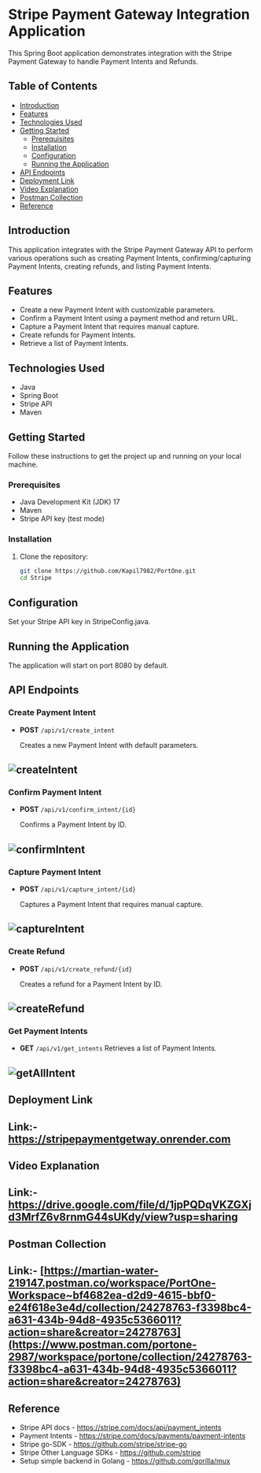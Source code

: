 # Stripe Payment Gateway Integration Application

This Spring Boot application demonstrates integration with the Stripe Payment Gateway to handle Payment Intents and Refunds.

## Table of Contents
- [Introduction](#introduction)
- [Features](#features)
- [Technologies Used](#technologies-used)
- [Getting Started](#getting-started)
  - [Prerequisites](#prerequisites)
  - [Installation](#installation)
  - [Configuration](#configuration)
  - [Running the Application](#running-the-application)
- [API Endpoints](#api-endpoints)
- [Deployment Link](#deployment-link)
- [Video Explanation](#video-explanation)
- [Postman Collection](#postman-collection)
- [Reference](#reference)


## Introduction

This application integrates with the Stripe Payment Gateway API to perform various operations such as creating Payment Intents, confirming/capturing Payment Intents, creating refunds, and listing Payment Intents.

## Features

- Create a new Payment Intent with customizable parameters.
- Confirm a Payment Intent using a payment method and return URL.
- Capture a Payment Intent that requires manual capture.
- Create refunds for Payment Intents.
- Retrieve a list of Payment Intents.

## Technologies Used

- Java
- Spring Boot
- Stripe API
- Maven


## Getting Started

Follow these instructions to get the project up and running on your local machine.

### Prerequisites

- Java Development Kit (JDK) 17
- Maven
- Stripe API key (test mode) 

### Installation

1. Clone the repository:

   ```bash
   git clone https://github.com/Kapil7982/PortOne.git
   cd Stripe
   ```

## Configuration
Set your Stripe API key in StripeConfig.java.

## Running the Application
The application will start on port 8080 by default.

## API Endpoints

### Create Payment Intent

- **POST** `/api/v1/create_intent`

  Creates a new Payment Intent with default parameters.
  
![createIntent](https://github.com/Kapil7982/StripePaymentGetway/assets/103938868/ba97a693-fb7c-448c-8ba3-bdab0f3693a0)
-

### Confirm Payment Intent

- **POST** `/api/v1/confirm_intent/{id}`

  Confirms a Payment Intent by ID.
  
![confirmIntent](https://github.com/Kapil7982/StripePaymentGetway/assets/103938868/15fa347f-09d3-457c-a997-3d45dbae1cde)
-
### Capture Payment Intent

- **POST** `/api/v1/capture_intent/{id}`
  
  Captures a Payment Intent that requires manual capture.

![captureIntent](https://github.com/Kapil7982/StripePaymentGetway/assets/103938868/bc3d84d5-4a30-4967-b71d-9bd0da47a321)
-
### Create Refund

- **POST** `/api/v1/create_refund/{id}`
  
  Creates a refund for a Payment Intent by ID.

![createRefund](https://github.com/Kapil7982/StripePaymentGetway/assets/103938868/be2cb317-5d99-4200-9c69-fa3f4200fdef)
-
 
### Get Payment Intents

- **GET** `/api/v1/get_intents`
  Retrieves a list of Payment Intents.

![getAllIntent](https://github.com/Kapil7982/StripePaymentGetway/assets/103938868/3c457748-9f23-4bee-ab3a-82817553ae92)
-

## Deployment Link
  Link:- https://stripepaymentgetway.onrender.com
 -

## Video Explanation
  Link:- https://drive.google.com/file/d/1jpPQDqVKZGXjd3MrfZ6v8rnmG44sUKdy/view?usp=sharing
  -

## Postman Collection
  Link:- [https://martian-water-219147.postman.co/workspace/PortOne-Workspace~bf4682ea-d2d9-4615-bbf0-e24f618e3e4d/collection/24278763-f3398bc4-a631-434b-94d8-4935c5366011?action=share&creator=24278763](https://www.postman.com/portone-2987/workspace/portone/collection/24278763-f3398bc4-a631-434b-94d8-4935c5366011?action=share&creator=24278763)
  -
## Reference

- Stripe API docs - https://stripe.com/docs/api/payment_intents 
- Payment Intents - https://stripe.com/docs/payments/payment-intents
- Stripe go-SDK - https://github.com/stripe/stripe-go
- Stripe Other Language SDKs - https://github.com/stripe
- Setup simple backend in Golang - https://github.com/gorilla/mux

